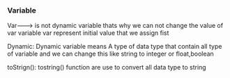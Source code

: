  ### Variable  ###
 Var---> is not dynamic variable thats why we can not change the value of var variable 
 var represent initial value that we assign fist



Dynamic: Dynamic variable means
A type of data type that contain all type of variable and we can change this like string to integer or float,boolean 


toStrign(): tostring() function are use to convert all data type to string 